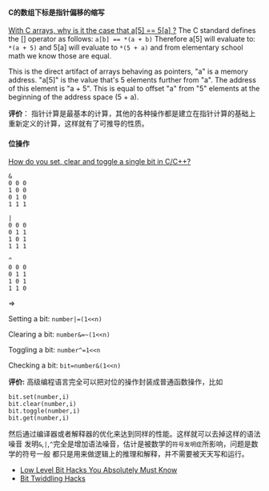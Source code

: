 #### C的数组下标是指针偏移的缩写
[With C arrays, why is it the case that a[5] == 5[a] ?](http://stackoverflow.com/questions/381542/with-c-arrays-why-is-it-the-case-that-a5-5a)
The C standard defines the [] operator as follows:
`a[b] == *(a + b)`
Therefore a[5] will evaluate to:
`*(a + 5)`
and 5[a] will evaluate to
`*(5 + a)`
and from elementary school math we know those are equal.

This is the direct artifact of arrays behaving as pointers, "a" is a memory address. "a[5]" is the value that's 5 elements further from "a". The address of this element is "a + 5". This is equal to offset "a" from "5" elements at the beginning of the address space (5 + a).

**评价**：
指针计算是最基本的计算，其他的各种操作都是建立在指针计算的基础上重新定义的计算，这样就有了可推导的性质。

#### 位操作
[How do you set, clear and toggle a single bit in C/C++?](http://stackoverflow.com/questions/47981/how-do-you-set-clear-and-toggle-a-single-bit-in-c-c)
```
& 
0 0 0
1 0 0
0 1 0
1 1 1
```

```
|
0 0 0
0 1 1
1 0 1
1 1 1
```

```
^
0 0 0
0 1 1
1 0 1
1 1 0
```

=>

Setting a bit:
`number|=(1<<n)`

Clearing a bit:
`number&=~(1<<n)`

Toggling a bit:
`number^=1<<n`

Checking a bit:
`bit=number&(1<<n)`

**评价:**
高级编程语言完全可以把对位的操作封装成普通函数操作，比如
```
bit.set(number,i)
bit.clear(number,i)
bit.toggle(number,i)
bit.get(number,i)
```
然后通过编译器或者解释器的优化来达到同样的性能。这样就可以去掉这样的语法噪音
发明`&`,`|`,`^`完全是增加语法噪音，估计是被数学的`符号发明症`所影响，问题是数学的符号一般
都只是用来做逻辑上的推理和解释，并不需要被天天写和运行。

- [Low Level Bit Hacks You Absolutely Must Know](http://www.catonmat.net/blog/low-level-bit-hacks-you-absolutely-must-know/)
- [Bit Twiddling Hacks](http://graphics.stanford.edu/~seander/bithacks.html)


